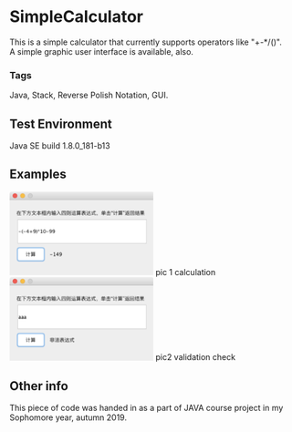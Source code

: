 # SimpleCalculator
This is a simple calculator that currently supports operators like "+-*/()".  
A simple graphic user interface is available, also.

### Tags
Java, Stack, Reverse Polish Notation, GUI.

## Test Environment
Java SE build 1.8.0_181-b13

## Examples
<img src="https://github.com/Mia-Dan/SimpleCalculator/blob/main/pics/example1.png" width="50%" />
pic 1 calculation  

<img src="https://github.com/Mia-Dan/SimpleCalculator/blob/main/pics/example2.png" width="50%" />
pic2 validation check  

## Other info
This piece of code was handed in as a part of JAVA course project in my Sophomore year, autumn 2019.  